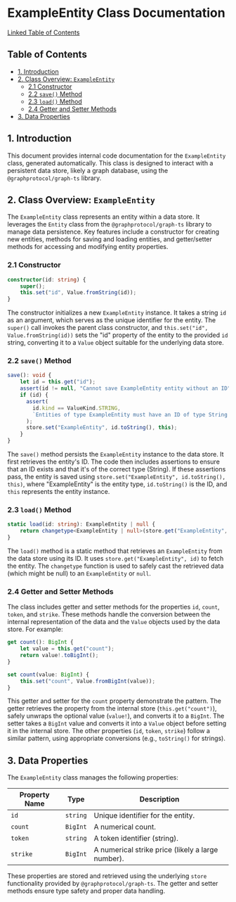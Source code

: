 # ExampleEntity Class Documentation

[Linked Table of Contents](#table-of-contents)

## <a name="table-of-contents"></a>Table of Contents

* [1. Introduction](#introduction)
* [2. Class Overview: `ExampleEntity`](#class-overview-exampleentity)
    * [2.1 Constructor](#constructor)
    * [2.2 `save()` Method](#save-method)
    * [2.3 `load()` Method](#load-method)
    * [2.4 Getter and Setter Methods](#getter-and-setter-methods)
* [3. Data Properties](#data-properties)


## <a name="introduction"></a>1. Introduction

This document provides internal code documentation for the `ExampleEntity` class, generated automatically.  This class is designed to interact with a persistent data store, likely a graph database, using the `@graphprotocol/graph-ts` library.


## <a name="class-overview-exampleentity"></a>2. Class Overview: `ExampleEntity`

The `ExampleEntity` class represents an entity within a data store.  It leverages the `Entity` class from the `@graphprotocol/graph-ts` library to manage data persistence.  Key features include a constructor for creating new entities, methods for saving and loading entities, and getter/setter methods for accessing and modifying entity properties.


### <a name="constructor"></a>2.1 Constructor

```typescript
constructor(id: string) {
    super();
    this.set("id", Value.fromString(id));
}
```

The constructor initializes a new `ExampleEntity` instance.  It takes a string `id` as an argument, which serves as the unique identifier for the entity. The `super()` call invokes the parent class constructor, and `this.set("id", Value.fromString(id))` sets the "id" property of the entity to the provided `id` string, converting it to a `Value` object suitable for the underlying data store.


### <a name="save-method"></a>2.2 `save()` Method

```typescript
save(): void {
    let id = this.get("id");
    assert(id != null, "Cannot save ExampleEntity entity without an ID");
    if (id) {
      assert(
        id.kind == ValueKind.STRING,
        `Entities of type ExampleEntity must have an ID of type String but the id '${id.displayData()}' is of type ${id.displayKind()}`
      );
      store.set("ExampleEntity", id.toString(), this);
    }
}
```

The `save()` method persists the `ExampleEntity` instance to the data store. It first retrieves the entity's ID.  The code then includes assertions to ensure that an ID exists and that it's of the correct type (String).  If these assertions pass, the entity is saved using `store.set("ExampleEntity", id.toString(), this)`, where "ExampleEntity" is the entity type, `id.toString()` is the ID, and `this` represents the entity instance.


### <a name="load-method"></a>2.3 `load()` Method

```typescript
static load(id: string): ExampleEntity | null {
    return changetype<ExampleEntity | null>(store.get("ExampleEntity", id));
}
```

The `load()` method is a static method that retrieves an `ExampleEntity` from the data store using its ID. It uses `store.get("ExampleEntity", id)` to fetch the entity. The `changetype` function is used to safely cast the retrieved data (which might be null) to an `ExampleEntity` or `null`.


### <a name="getter-and-setter-methods"></a>2.4 Getter and Setter Methods

The class includes getter and setter methods for the properties `id`, `count`, `token`, and `strike`.  These methods handle the conversion between the internal representation of the data and the `Value` objects used by the data store.  For example:

```typescript
get count(): BigInt {
    let value = this.get("count");
    return value!.toBigInt();
}

set count(value: BigInt) {
    this.set("count", Value.fromBigInt(value));
}
```

This getter and setter for the `count` property demonstrate the pattern.  The getter retrieves the property from the internal store (`this.get("count")`), safely unwraps the optional value (`value!`), and converts it to a `BigInt`. The setter takes a `BigInt` value and converts it into a `Value` object before setting it in the internal store.  The other properties (`id`, `token`, `strike`) follow a similar pattern, using appropriate conversions (e.g., `toString()` for strings).


## <a name="data-properties"></a>3. Data Properties

The `ExampleEntity` class manages the following properties:

| Property Name | Type     | Description                                      |
|---------------|----------|--------------------------------------------------|
| `id`          | `string` | Unique identifier for the entity.                 |
| `count`       | `BigInt` | A numerical count.                               |
| `token`       | `string` | A token identifier (string).                      |
| `strike`      | `BigInt` | A numerical strike price (likely a large number).|

These properties are stored and retrieved using the underlying `store` functionality provided by `@graphprotocol/graph-ts`.  The getter and setter methods ensure type safety and proper data handling.
